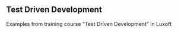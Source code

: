 Test Driven Development
-----------------------

Examples from training course "Test Driven Development" in Luxoft